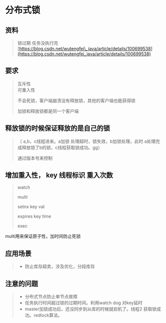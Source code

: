 # 分布式锁

## 资料

> 锁过期 任务没执行完 [https://blog.csdn.net/wutengfei\_java/article/details/100699538](https://blog.csdn.net/wutengfei_java/article/details/100699538)

## 要求

> 互斥性  
> 可重入性
>
> 不会死锁，客户端崩溃没有释放锁，其他的客户端也能获得锁
>
> 加锁和释放锁都是同一个客户端

## 释放锁的时候保证释放的是自己的锁

> （ a,b，c线程进来。a加锁 处理超时，锁失效，b加锁处理，此时 a处理完成释放锁了b的锁，c线程获取锁成功。gg）
>
> 通过版本号来控制

## 增加重入性， key 线程标识 重入次数

> watch
>
> multi
>
> setnx key val
>
> expires key time
>
> exec

multi用来保证原子性，加时间防止死锁

## 应用场景

> * 防止库存超卖，涉及优化，分段库存

## 注意的问题

> * 分布式节点防止单节点故障
> * 任务执行时间超过锁的过期时间。利用watch dog 对key延时
> * master加锁成功后，还没同步到从库的时候就宕机了。线程2 获取锁成功。redlock算法。




